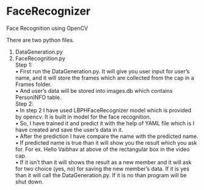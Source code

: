 # FaceRecognizer
Face Recognition using OpenCV

There are two python files.<br />
1. DataGeneration.py<br />
2. FaceRecognition.py<br />
Step 1:<br />
• First run the DataGeneration.py. It will give you user input for user’s name, and it will store the frames which are collected from
the cap in a Frames folder.<br />
• And user’s data will be stored into images.db which contains PersonINFO table.<br />
Step 2:<br />
• In step 2 I have used LBPHFaceRecognizer model which is provided by opencv. It is built in model for the face recognition.<br />
• So, I have trained it and predict it with the help of YAML file which is I have created and save the user’s data in it.<br />
• After the prediction I have compare the name with the predicted name.<br />
• If predicted name is true than it will show you the result which you ask for. For ex. Hello Vaibhav at above of the rectangular box in the video cap.<br />
• If it isn’t than it will shows the result as a new member and it will ask for two choice (yes, no) for saving the new member’s data. If it is yes than it will call the DataGeneration.py. If it is no than program will be shut down.<br />

